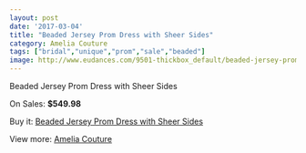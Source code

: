 ```yaml
---
layout: post
date: '2017-03-04'
title: "Beaded Jersey Prom Dress with Sheer Sides"
category: Amelia Couture
tags: ["bridal","unique","prom","sale","beaded"]
image: http://www.eudances.com/9501-thickbox_default/beaded-jersey-prom-dress-with-sheer-sides.jpg
---
```

Beaded Jersey Prom Dress with Sheer Sides

On Sales: **$549.98**
<a href="https://www.eudances.com/en/amelia-couture/3152-beaded-jersey-prom-dress-with-sheer-sides.html"><amp-img layout="responsive" width="600" height="600" src="//www.eudances.com/9501-thickbox_default/beaded-jersey-prom-dress-with-sheer-sides.jpg" alt="Beaded Jersey Prom Dress with Sheer Sides 0" /></a>
<a href="https://www.eudances.com/en/amelia-couture/3152-beaded-jersey-prom-dress-with-sheer-sides.html"><amp-img layout="responsive" width="600" height="600" src="//www.eudances.com/9505-thickbox_default/beaded-jersey-prom-dress-with-sheer-sides.jpg" alt="Beaded Jersey Prom Dress with Sheer Sides 1" /></a>
<a href="https://www.eudances.com/en/amelia-couture/3152-beaded-jersey-prom-dress-with-sheer-sides.html"><amp-img layout="responsive" width="600" height="600" src="//www.eudances.com/9504-thickbox_default/beaded-jersey-prom-dress-with-sheer-sides.jpg" alt="Beaded Jersey Prom Dress with Sheer Sides 2" /></a>
<a href="https://www.eudances.com/en/amelia-couture/3152-beaded-jersey-prom-dress-with-sheer-sides.html"><amp-img layout="responsive" width="600" height="600" src="//www.eudances.com/9503-thickbox_default/beaded-jersey-prom-dress-with-sheer-sides.jpg" alt="Beaded Jersey Prom Dress with Sheer Sides 3" /></a>
<a href="https://www.eudances.com/en/amelia-couture/3152-beaded-jersey-prom-dress-with-sheer-sides.html"><amp-img layout="responsive" width="600" height="600" src="//www.eudances.com/9502-thickbox_default/beaded-jersey-prom-dress-with-sheer-sides.jpg" alt="Beaded Jersey Prom Dress with Sheer Sides 4" /></a>

Buy it: [Beaded Jersey Prom Dress with Sheer Sides](https://www.eudances.com/en/amelia-couture/3152-beaded-jersey-prom-dress-with-sheer-sides.html "Beaded Jersey Prom Dress with Sheer Sides")

View more: [Amelia Couture](https://www.eudances.com/en/54-Amelia-Couture "Amelia Couture")